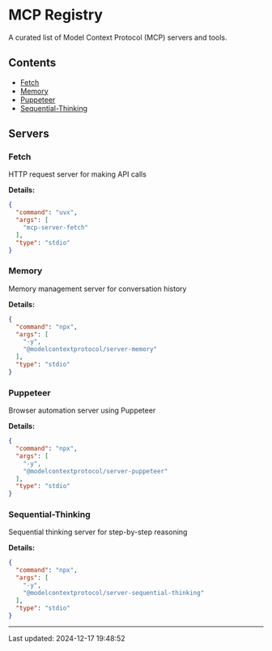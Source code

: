 # MCP Registry

A curated list of Model Context Protocol (MCP) servers and tools.

## Contents

- [Fetch](#fetch)
- [Memory](#memory)
- [Puppeteer](#puppeteer)
- [Sequential-Thinking](#sequential-thinking)

## Servers

### Fetch

HTTP request server for making API calls

**Details:**
```json
{
  "command": "uvx",
  "args": [
    "mcp-server-fetch"
  ],
  "type": "stdio"
}
```

### Memory

Memory management server for conversation history

**Details:**
```json
{
  "command": "npx",
  "args": [
    "-y",
    "@modelcontextprotocol/server-memory"
  ],
  "type": "stdio"
}
```

### Puppeteer

Browser automation server using Puppeteer

**Details:**
```json
{
  "command": "npx",
  "args": [
    "-y",
    "@modelcontextprotocol/server-puppeteer"
  ],
  "type": "stdio"
}
```

### Sequential-Thinking

Sequential thinking server for step-by-step reasoning

**Details:**
```json
{
  "command": "npx",
  "args": [
    "-y",
    "@modelcontextprotocol/server-sequential-thinking"
  ],
  "type": "stdio"
}
```

---

Last updated: 2024-12-17 19:48:52